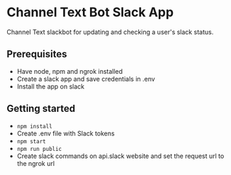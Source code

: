 # Channel Text Bot Slack App

Channel Text slackbot for updating and checking a user's slack status.

## Prerequisites

- Have node, npm and ngrok installed
- Create a slack app and save credentials in .env
- Install the app on slack

## Getting started

- `npm install`
- Create .env file with Slack tokens
- `npm start`
- `npm run public`
- Create slack commands on api.slack website and set the request url to the ngrok url
